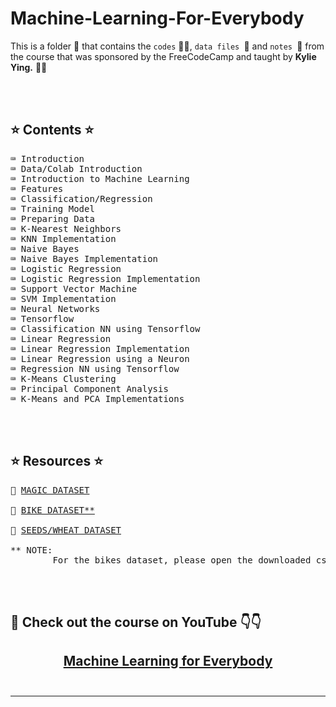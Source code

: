 # Machine-Learning-For-Everybody

This is a folder 📂 that contains the <code>codes</code> 🧑‍💻, <code>data files </code>🔢 and <code>notes </code>📝 from the course that was sponsored by the FreeCodeCamp and taught by <b>Kylie Ying.</b> 👩‍🏫
    
<br>
<br>


## ⭐️ Contents ⭐️

<pre>
⌨️ Introduction
⌨️ Data/Colab Introduction
⌨️ Introduction to Machine Learning
⌨️ Features
⌨️ Classification/Regression
⌨️ Training Model
⌨️ Preparing Data
⌨️ K-Nearest Neighbors
⌨️ KNN Implementation
⌨️ Naive Bayes
⌨️ Naive Bayes Implementation
⌨️ Logistic Regression
⌨️ Logistic Regression Implementation
⌨️ Support Vector Machine
⌨️ SVM Implementation
⌨️ Neural Networks
⌨️ Tensorflow
⌨️ Classification NN using Tensorflow
⌨️ Linear Regression
⌨️ Linear Regression Implementation
⌨️ Linear Regression using a Neuron
⌨️ Regression NN using Tensorflow
⌨️ K-Means Clustering
⌨️ Principal Component Analysis
⌨️ K-Means and PCA Implementations
</pre>

<br>




<br>


## ⭐️ Resources ⭐️

<pre>
🔗 <a href="https://archive.ics.uci.edu/dataset/159/magic+gamma+telescope">MAGIC DATASET</a> 

🔗 <a href="https://archive.ics.uci.edu/dataset/560/seoul+bike+sharing+demand">BIKE DATASET**</a> 

🔗 <a href="https://archive.ics.uci.edu/dataset/236/seeds">SEEDS/WHEAT DATASET</a> 

** NOTE: 
        For the bikes dataset, please open the downloaded csv file and remove special characters.
</pre>


<br>
<br>


## 📌 Check out the course on YouTube 👇👇

<h2 align="center"> 
    <b> 
        <a 
        href="https://youtu.be/i_LwzRVP7bg?feature=shared" target="_blank">
            Machine Learning for Everybody
            </a> 
    </b>
    <br><br>
</h2>

-----------------------------


